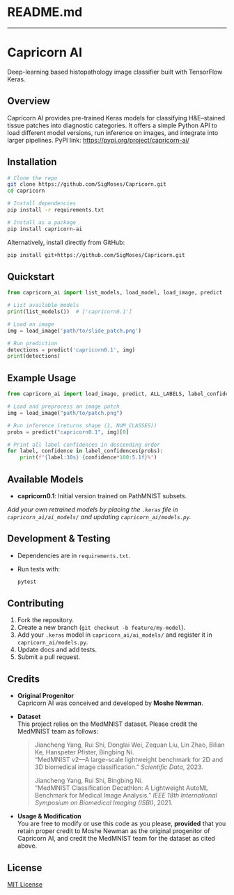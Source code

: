 # README.md
---
# Capricorn AI

Deep-learning based histopathology image classifier built with TensorFlow Keras.

## Overview

Capricorn AI provides pre-trained Keras models for classifying H\&E–stained tissue patches into diagnostic categories. It offers a simple Python API to load different model versions, run inference on images, and integrate into larger pipelines.
PyPI link: https://pypi.org/project/capricorn-ai/

## Installation

```bash
# Clone the repo
git clone https://github.com/SigMoses/Capricorn.git
cd capricorn

# Install dependencies
pip install -r requirements.txt

# Install as a package
pip install capricorn-ai
```

Alternatively, install directly from GitHub:

```bash
pip install git+https://github.com/SigMoses/Capricorn.git
```

## Quickstart

```python
from capricorn_ai import list_models, load_model, load_image, predict

# List available models
print(list_models())  # ['capricorn0.1']

# Load an image
img = load_image('path/to/slide_patch.png')

# Run prediction
detections = predict('capricorn0.1', img)
print(detections)
```

## Example Usage

```python
from capricorn_ai import load_image, predict, ALL_LABELS, label_confidences

# Load and preprocess an image patch
img = load_image("path/to/patch.png")

# Run inference (returns shape (1, NUM_CLASSES))
probs = predict("capricorn0.1", img)[0]

# Print all label confidences in descending order
for label, confidence in label_confidences(probs):
    print(f"{label:30s} {confidence*100:5.1f}%")
```

## Available Models

* **capricorn0.1**: Initial version trained on PathMNIST subsets.

*Add your own retrained models by placing the `.keras` file in `capricorn_ai/ai_models/` and updating `capricorn_ai/models.py`.*

## Development & Testing

* Dependencies are in `requirements.txt`.
* Run tests with:

  ```bash
  pytest
  ```

## Contributing

1. Fork the repository.
2. Create a new branch (`git checkout -b feature/my-model`).
3. Add your `.keras` model in `capricorn_ai/ai_models/` and register it in `capricorn_ai/models.py`.
4. Update docs and add tests.
5. Submit a pull request.

## Credits

- **Original Progenitor**  
  Capricorn AI was conceived and developed by **Moshe Newman**.  

- **Dataset**  
  This project relies on the MedMNIST dataset. Please credit the MedMNIST team as follows:  
  > Jiancheng Yang, Rui Shi, Donglai Wei, Zequan Liu, Lin Zhao, Bilian Ke, Hanspeter Pfister, Bingbing Ni.  
  > “MedMNIST v2—A large-scale lightweight benchmark for 2D and 3D biomedical image classification.” *Scientific Data*, 2023.  
  >  
  > Jiancheng Yang, Rui Shi, Bingbing Ni.  
  > “MedMNIST Classification Decathlon: A Lightweight AutoML Benchmark for Medical Image Analysis.” *IEEE 18th International Symposium on Biomedical Imaging (ISBI)*, 2021.

- **Usage & Modification**  
  You are free to modify or use this code as you please, **provided** that you retain proper credit to Moshe Newman as the original progenitor of Capricorn AI, and credit the MedMNIST team for the dataset as cited above.

## License

[MIT License](LICENSE)
